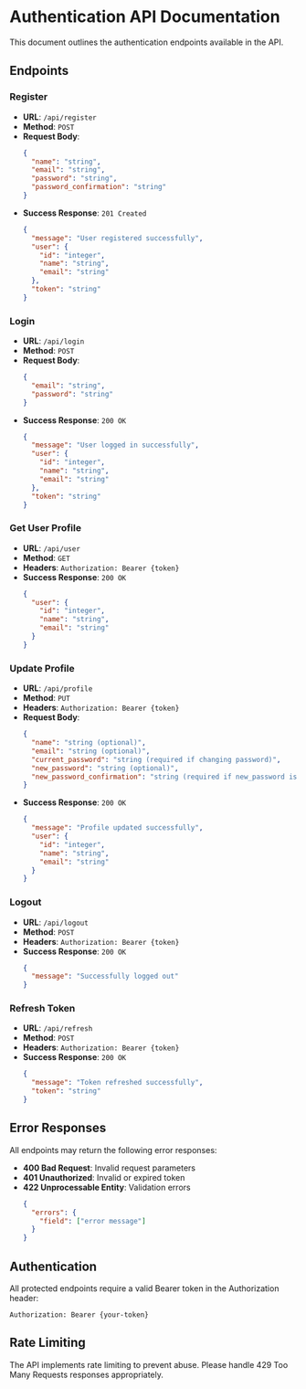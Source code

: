 # Authentication API Documentation

This document outlines the authentication endpoints available in the API.

## Endpoints

### Register
- **URL**: `/api/register`
- **Method**: `POST`
- **Request Body**:
  ```json
  {
    "name": "string",
    "email": "string",
    "password": "string",
    "password_confirmation": "string"
  }
  ```
- **Success Response**: `201 Created`
  ```json
  {
    "message": "User registered successfully",
    "user": {
      "id": "integer",
      "name": "string",
      "email": "string"
    },
    "token": "string"
  }
  ```

### Login
- **URL**: `/api/login`
- **Method**: `POST`
- **Request Body**:
  ```json
  {
    "email": "string",
    "password": "string"
  }
  ```
- **Success Response**: `200 OK`
  ```json
  {
    "message": "User logged in successfully",
    "user": {
      "id": "integer",
      "name": "string",
      "email": "string"
    },
    "token": "string"
  }
  ```

### Get User Profile
- **URL**: `/api/user`
- **Method**: `GET`
- **Headers**: `Authorization: Bearer {token}`
- **Success Response**: `200 OK`
  ```json
  {
    "user": {
      "id": "integer",
      "name": "string",
      "email": "string"
    }
  }
  ```

### Update Profile
- **URL**: `/api/profile`
- **Method**: `PUT`
- **Headers**: `Authorization: Bearer {token}`
- **Request Body**:
  ```json
  {
    "name": "string (optional)",
    "email": "string (optional)",
    "current_password": "string (required if changing password)",
    "new_password": "string (optional)",
    "new_password_confirmation": "string (required if new_password is provided)"
  }
  ```
- **Success Response**: `200 OK`
  ```json
  {
    "message": "Profile updated successfully",
    "user": {
      "id": "integer",
      "name": "string",
      "email": "string"
    }
  }
  ```

### Logout
- **URL**: `/api/logout`
- **Method**: `POST`
- **Headers**: `Authorization: Bearer {token}`
- **Success Response**: `200 OK`
  ```json
  {
    "message": "Successfully logged out"
  }
  ```

### Refresh Token
- **URL**: `/api/refresh`
- **Method**: `POST`
- **Headers**: `Authorization: Bearer {token}`
- **Success Response**: `200 OK`
  ```json
  {
    "message": "Token refreshed successfully",
    "token": "string"
  }
  ```

## Error Responses

All endpoints may return the following error responses:

- **400 Bad Request**: Invalid request parameters
- **401 Unauthorized**: Invalid or expired token
- **422 Unprocessable Entity**: Validation errors
  ```json
  {
    "errors": {
      "field": ["error message"]
    }
  }
  ```

## Authentication

All protected endpoints require a valid Bearer token in the Authorization header:
```
Authorization: Bearer {your-token}
```

## Rate Limiting

The API implements rate limiting to prevent abuse. Please handle 429 Too Many Requests responses appropriately. 